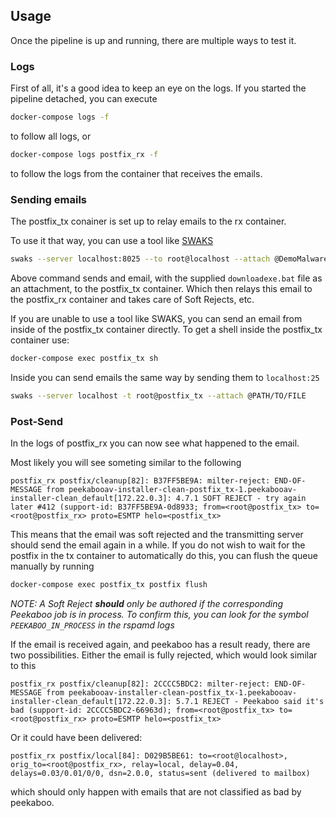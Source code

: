 ## Usage
Once the pipeline is up and running, there are multiple ways to test it.

### Logs
First of all, it's a good idea to keep an eye on the logs. If you started the pipeline detached, you can execute
```bash
docker-compose logs -f
```
to follow all logs, or
```bash
docker-compose logs postfix_rx -f
```
to follow the logs from the container that receives the emails.

### Sending emails

The postfix_tx conainer is set up to relay emails to the rx container.

To use it that way, you can use a tool like [SWAKS](https://jetmore.org/john/code/swaks/)
```bash
swaks --server localhost:8025 --to root@localhost --attach @DemoMalware/downloadexe.bat
```
Above command sends and email, with the supplied `downloadexe.bat` file as an attachment, to the postfix_tx container. Which then relays this email to the postfix_rx container and takes care of Soft Rejects, etc.

If you are unable to use a tool like SWAKS, you can send an email from inside of the postfix_tx container directly. To get a shell inside the postfix_tx container use:
```bash
docker-compose exec postfix_tx sh
```
Inside you can send emails the same way by sending them to `localhost:25`
```bash
swaks --server localhost -t root@postfix_tx --attach @PATH/TO/FILE
```

### Post-Send

In the logs of postfix_rx you can now see what happened to the email.

Most likely you will see someting similar to the following
```
postfix_rx postfix/cleanup[82]: B37FF5BE9A: milter-reject: END-OF-MESSAGE from peekabooav-installer-clean-postfix_tx-1.peekabooav-installer-clean_default[172.22.0.3]: 4.7.1 SOFT REJECT - try again later #412 (support-id: B37FF5BE9A-0d8933; from=<root@postfix_tx> to=<root@postfix_rx> proto=ESMTP helo=<postfix_tx>
```
This means that the email was soft rejected and the transmitting server should send the email again in a while. If you do not wish to wait for the postfix in the tx container to automatically do this, you can flush the queue manually by running
```bash
docker-compose exec postfix_tx postfix flush
```
*NOTE: A Soft Reject **should** only be authored if the corresponding Peekaboo job is in process. To confirm this, you can look for the symbol `PEEKABOO_IN_PROCESS` in the rspamd logs*

If the email is received again, and peekaboo has a result ready, there are two possibilities.
Either the email is fully rejected, which would look similar to this
```
postfix_rx postfix/cleanup[82]: 2CCCC5BDC2: milter-reject: END-OF-MESSAGE from peekabooav-installer-clean-postfix_tx-1.peekabooav-installer-clean_default[172.22.0.3]: 5.7.1 REJECT - Peekaboo said it's bad (support-id: 2CCCC5BDC2-66963d); from=<root@postfix_tx> to=<root@postfix_rx> proto=ESMTP helo=<postfix_tx>
```

Or it could have been delivered:
```
postfix_rx postfix/local[84]: D029B5BE61: to=<root@localhost>, orig_to=<root@postfix_rx>, relay=local, delay=0.04, delays=0.03/0.01/0/0, dsn=2.0.0, status=sent (delivered to mailbox)
```
which should only happen with emails that are not classified as bad by peekaboo.
